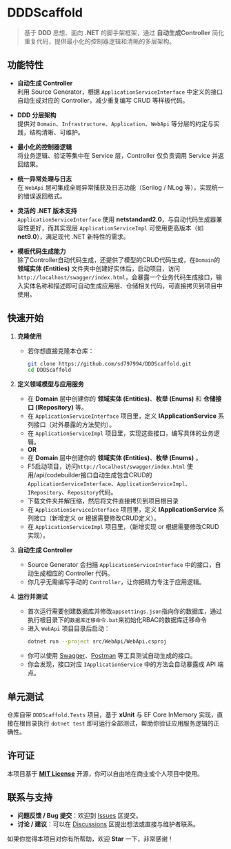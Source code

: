 # DDDScaffold

> 基于 **DDD** 思想、面向 **.NET** 的脚手架框架，通过 **自动生成Controller** 简化重复代码，提供最小化的控制器逻辑和清晰的多层架构。

## 功能特性

- **自动生成 Controller**  
  利用 Source Generator，根据 `ApplicationServiceInterface` 中定义的接口自动生成对应的 Controller，减少重复编写 CRUD 等样板代码。

- **DDD 分层架构**  
  提供对 `Domain`、`Infrastructure`、`Application`、`WebApi` 等分层的约定与实践，结构清晰、可维护。

- **最小化的控制器逻辑**  
  将业务逻辑、验证等集中在 Service 层，Controller 仅负责调用 Service 并返回结果。

- **统一异常处理与日志**  
  在 `WebApi` 层可集成全局异常捕获及日志功能（Serilog / NLog 等），实现统一的错误返回格式。

- **灵活的 .NET 版本支持**  
  `ApplicationServiceInterface` 使用 **netstandard2.0**，与自动代码生成器兼容性更好，而其实现层 `ApplicationServiceImpl` 可使用更高版本（如 **net9.0**），满足现代 .NET 新特性的需求。
  
- **模板代码生成能力**  
  除了Controller自动代码生成，还提供了模型的CRUD代码生成，在`Domain`的 **领域实体 (Entities)** 文件夹中创建好实体后，启动项目，访问`http://localhost/swagger/index.html`，会暴露一个业务代码生成接口，输入实体名称和描述即可自动生成应用层、仓储相关代码，可直接拷贝到项目中使用。

## 快速开始

1. **克隆使用**  
   - 若你想直接克隆本仓库：
     ```bash
     git clone https://github.com/sd797994/DDDScaffold.git
     cd DDDScaffold
     ```

2. **定义领域模型与应用服务**  
   - 在 **Domain** 层中创建你的 **领域实体 (Entities)**、**枚举 (Enums)** 和 **仓储接口 (IRepository)** 等。
   - 在 `ApplicationServiceInterface` 项目里，定义 **IApplicationService** 系列接口（对外暴露的方法契约）。
   - 在 `ApplicationServiceImpl` 项目里，实现这些接口，编写具体的业务逻辑。
   - **OR** 
   - 在 **Domain** 层中创建你的 **领域实体 (Entities)**、**枚举 (Enums)** 。
   - F5启动项目，访问`http://localhost/swagger/index.html` 使用/api/codebuilder接口自动生成包含CRUD的`ApplicationServiceInterface`、`ApplicationServiceImpl`、`IRepository`、`Repository`代码。
   - 下载文件夹并解压缩，然后将文件直接拷贝到项目根目录
   - 在 `ApplicationServiceInterface` 项目里，定义 **IApplicationService** 系列接口（新增定义 or 根据需要修改CRUD定义）。
   - 在 `ApplicationServiceImpl` 项目里，（新增实现 or 根据需要修改CRUD实现）。
   
3. **自动生成 Controller**  
   - Source Generator 会扫描 `ApplicationServiceInterface` 中的接口，自动生成相应的 Controller 代码。
   - 你几乎无需编写手动的 `Controller`，让你把精力专注于应用逻辑。

4. **运行并测试**  
   - 首次运行需要创建数据库并修改`appsettings.json`指向你的数据库，通过执行根目录下的`数据库迁移命令.bat`来初始化RBAC的数据库迁移命令
   - 进入 `WebApi` 项目目录后启动：
     ```bash
     dotnet run --project src/WebApi/WebApi.csproj
     ```
   - 你可以使用 [Swagger](https://swagger.io/tools/swagger-ui/)、[Postman](https://www.postman.com/) 等工具测试自动生成的接口。  
   - 你会发现，接口对应 `IApplicationService` 中的方法会自动暴露成 API 端点。
## 单元测试

仓库自带 `DDDScaffold.Tests` 项目，基于 **xUnit** 与 EF Core InMemory 实现，直接在根目录执行 `dotnet test` 即可运行全部测试，帮助你验证应用服务逻辑的正确性。


## 许可证

本项目基于 **[MIT License](./LICENSE)** 开源，你可以自由地在商业或个人项目中使用。

## 联系与支持

- **问题反馈 / Bug 提交**：欢迎到 [Issues](https://github.com/sd797994/DDDScaffold/issues) 区提交。  
- **讨论 / 建议**：可以在 [Discussions](https://github.com/sd797994/DDDScaffold/discussions) 区提出想法或直接与维护者联系。  

如果你觉得本项目对你有所帮助，欢迎 **Star** 一下，非常感谢！

